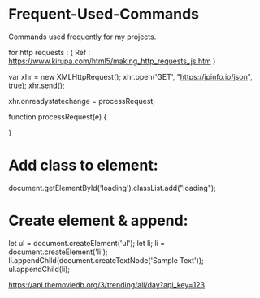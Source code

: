 # Frequent-Used-Commands
Commands used frequently for my projects.

for http requests :
( Ref : https://www.kirupa.com/html5/making_http_requests_js.htm )

var xhr = new XMLHttpRequest();
xhr.open('GET', "https://ipinfo.io/json", true);
xhr.send();
 
xhr.onreadystatechange = processRequest;
 
function processRequest(e) {
 
}


# Add class to element:

document.getElementById('loading').classList.add("loading");

# Create element & append:

let ul = document.createElement('ul');
let li;
li = document.createElement('li');
li.appendChild(document.createTextNode('Sample Text'));
ul.appendChild(li);



https://api.themoviedb.org/3/trending/all/day?api_key=123

